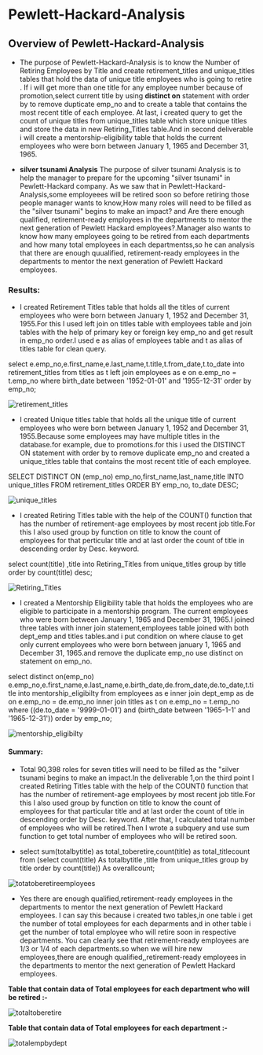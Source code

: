 # Pewlett-Hackard-Analysis
## Overview of Pewlett-Hackard-Analysis
* The purpose of Pewlett-Hackard-Analysis is to know the Number of Retiring Employees by Title and create retirement_titles and unique_titles tables that hold the data of unique title employees who is going to retire . If i will get more than one title for any employee number because of promotion,select current title by using **distinct on** statement with order by to remove dupticate emp_no and  to create a table that contains the most recent title of each employee. At last, i created query to get the count of unique titles from unique_titles table which store unique titles and store the data in new Retiring_Titles table.And in second deliverable i will create a mentorship-eligibility table that holds the current employees who were born between January 1, 1965 and December 31, 1965.

* **silver tsunami Analysis**
The purpose of silver tsunami Analysis is to help the manager to prepare for the upcoming "silver tsunami" in Pewlett-Hackard company. As we saw that in Pewlett-Hackard-Analysis,some employeees will be retired soon so before retiring those people manager wants to know,How many roles will need to be filled as the "silver tsunami" begins to make an impact? and Are there enough qualified, retirement-ready employees in the departments to mentor the next generation of Pewlett Hackard employees?.Manager also wants to know how many employees going to be retired from each departments and how many total employees in each departmentss,so he can analysis that there are enough quualified, retirement-ready employees in the departments to mentor the next generation of Pewlett Hackard employees.

### Results: 
* I created Retirement Titles table that holds all the titles of current employees who were born between January 1, 1952 and December 31, 1955.For this I used left join on titles table with employees table and join tables with the help of primary key or foreign key emp_no and get result in emp_no order.I used e as alias of employees table and t as alias of titles table for clean query.

select e.emp_no,e.first_name,e.last_name,t.title,t.from_date,t.to_date  into retirement_titles from titles as t left join employees as e on e.emp_no = t.emp_no
where birth_date between '1952-01-01' and '1955-12-31' order by emp_no;

![retirement_titles](https://user-images.githubusercontent.com/90277142/139455569-1a0191f6-479f-4969-8e99-5520e730ba4b.png)

* I created Unique titles table that holds all the unique title of current employees who were born between January 1, 1952 and December 31, 1955.Because some employees may have multiple titles in the database.for example, due to promotions.for this i used the DISTINCT ON statement with order by to remove duplicate emp_no and created a  unique_titles table that contains the most recent title of each employee. 

SELECT DISTINCT ON (emp_no) emp_no,first_name,last_name,title   INTO unique_titles  FROM retirement_titles  ORDER BY emp_no, to_date DESC;

![unique_titles](https://user-images.githubusercontent.com/90277142/139456840-444a08dc-e2e9-4105-9d86-af3e5e817571.png)


* I created Retiring Titles table with the help of the COUNT() function that has the number of retirement-age employees by most recent job title.For this I also used group by function on title to know the count of employees for that perticular title and at last order the count of title in descending order by Desc. keyword. 

select count(title) ,title  into Retiring_Titles  from unique_titles  group by title order by count(title) desc;

![Retiring_Titles](https://user-images.githubusercontent.com/90277142/139497969-4466a91f-e7af-478a-b3b0-4bf836d31c2b.png)

* I created a Mentorship Eligibility table that holds the employees who are eligible to participate in a mentorship program. The current employees who were born between January 1, 1965 and December 31, 1965.I joined three tables with inner join statement,employees table joined with both dept_emp and titles tables.and i put condition on where clause to get only current employees who were born between january 1, 1965 and December 31, 1965.and remove the duplicate  emp_no use distinct on statement on emp_no.

select distinct on(emp_no) e.emp_no,e.first_name,e.last_name,e.birth_date,de.from_date,de.to_date,t.title 
into mentorship_eligibilty
from employees as e
inner join dept_emp as de on e.emp_no = de.emp_no
inner join titles as t on e.emp_no = t.emp_no
where ((de.to_date = '9999-01-01') and (birth_date between '1965-1-1' and '1965-12-31'))
order by emp_no;

![mentorship_eligibilty](https://user-images.githubusercontent.com/90277142/139457927-9342b52a-9977-45dc-83a5-674c2f998c72.png)
 

#### Summary:
* Total 90,398 roles for seven titles will need to be filled as the "silver tsunami begins to make an impact.In the deliverable 1,on the third point I created Retiring Titles table with the help of the COUNT() function that has the number of retirement-age employees by most recent job title.For this I also used group by function on title to know the count of employees for that particular title and at last order the count of title in descending order by Desc. keyword. After that, I calculated total number of employees who will be retired.Then I wrote a subquery and use sum function to get total number of employees who will be retired soon.

* select sum(totalbytitle) as total_toberetire,count(title) as total_titlecount from (select count(title) As totalbytitle ,title from unique_titles group by title 
order by count(title)) As overallcount;

![totatoberetireemployees](https://user-images.githubusercontent.com/90277142/139595870-14f4caba-ed03-4bff-b0fc-adcd47ef2ced.png)


* Yes there are enough qualified,retirement-ready employees in the departments to mentor the next generation of Pewlett Hackard employees. I can say this because i created two tables,in one table i get the number of total employees for each deparments and in other table i get the number of total employee who will retire soon in respective departments. You can clearly see that retirement-ready employees are 1/3 or 1/4 of each departments.so when we will hire new employees,there are  enough qualified,,retirement-ready employees in the departments to mentor the next generation of Pewlett Hackard employees.

**Table that contain data of Total employees for each department who will be retired :-**

![totaltoberetire](https://user-images.githubusercontent.com/90277142/139596342-397982bd-4aa8-4a34-a05c-c8c35b480920.png)


**Table that contain data of Total employees for each department :-**

![totalempbydept](https://user-images.githubusercontent.com/90277142/139596339-d8e74986-19b5-4e4a-b8c6-3f7ed4a7f791.png)



